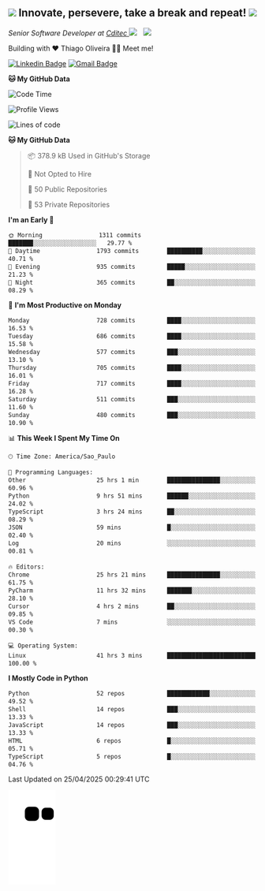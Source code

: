 <h2><img src="https://emojis.slackmojis.com/emojis/images/1531849430/4246/blob-sunglasses.gif?1531849430" width="30"/> Innovate, persevere, take a break and repeat! <img src="https://media.giphy.com/media/12oufCB0MyZ1Go/giphy.gif" width="50"></h2>
<img align='right' src="https://media.giphy.com/media/M9gbBd9nbDrOTu1Mqx/giphy.gif" width="230">
<p><em>Senior Software Developer at <a href="https://www.cditec.com.br/">Cditec
</a><img src="https://media.giphy.com/media/WUlplcMpOCEmTGBtBW/giphy.gif" width="30"> 
</em></p>



Building with ❤️ Thiago Oliveira 👋🏽 Meet me!

[![Linkedin Badge](https://img.shields.io/badge/-Thiago-blue?style=flat-square&logo=Linkedin&logoColor=white&link=https://www.linkedin.com/in/tgmarinho/)](https://www.linkedin.com/in/thiagoceconelo/) 
[![Gmail Badge](https://img.shields.io/badge/-thiceconelo@gmail.com-c14438?style=flat-square&logo=Gmail&logoColor=white&link=mailto:thiceconelo@gmail.com)](mailto:thiceconelo@gmail.com)

</em></p>

<!-- <span style="height ">
![Anurag's GitHub stats](https://github-readme-stats.vercel.app/api?username=arthurspk&show_icons=true&theme=tokyonight)
</span> -->

**🐱 My GitHub Data** 
<!--START_SECTION:waka-->
![Code Time](http://img.shields.io/badge/Code%20Time-3%2C044%20hrs%2037%20mins-blue)

![Profile Views](http://img.shields.io/badge/Profile%20Views-0-blue)

![Lines of code](https://img.shields.io/badge/From%20Hello%20World%20I%27ve%20Written-6.3%20million%20lines%20of%20code-blue)

**🐱 My GitHub Data** 

> 📦 378.9 kB Used in GitHub's Storage 
 > 
> 🚫 Not Opted to Hire
 > 
> 📜 50 Public Repositories 
 > 
> 🔑 53 Private Repositories 
 > 
**I'm an Early 🐤** 

```text
🌞 Morning                1311 commits        ███████░░░░░░░░░░░░░░░░░░   29.77 % 
🌆 Daytime                1793 commits        ██████████░░░░░░░░░░░░░░░   40.71 % 
🌃 Evening                935 commits         █████░░░░░░░░░░░░░░░░░░░░   21.23 % 
🌙 Night                  365 commits         ██░░░░░░░░░░░░░░░░░░░░░░░   08.29 % 
```
📅 **I'm Most Productive on Monday** 

```text
Monday                   728 commits         ████░░░░░░░░░░░░░░░░░░░░░   16.53 % 
Tuesday                  686 commits         ████░░░░░░░░░░░░░░░░░░░░░   15.58 % 
Wednesday                577 commits         ███░░░░░░░░░░░░░░░░░░░░░░   13.10 % 
Thursday                 705 commits         ████░░░░░░░░░░░░░░░░░░░░░   16.01 % 
Friday                   717 commits         ████░░░░░░░░░░░░░░░░░░░░░   16.28 % 
Saturday                 511 commits         ███░░░░░░░░░░░░░░░░░░░░░░   11.60 % 
Sunday                   480 commits         ███░░░░░░░░░░░░░░░░░░░░░░   10.90 % 
```


📊 **This Week I Spent My Time On** 

```text
🕑︎ Time Zone: America/Sao_Paulo

💬 Programming Languages: 
Other                    25 hrs 1 min        ███████████████░░░░░░░░░░   60.96 % 
Python                   9 hrs 51 mins       ██████░░░░░░░░░░░░░░░░░░░   24.02 % 
TypeScript               3 hrs 24 mins       ██░░░░░░░░░░░░░░░░░░░░░░░   08.29 % 
JSON                     59 mins             █░░░░░░░░░░░░░░░░░░░░░░░░   02.40 % 
Log                      20 mins             ░░░░░░░░░░░░░░░░░░░░░░░░░   00.81 % 

🔥 Editors: 
Chrome                   25 hrs 21 mins      ███████████████░░░░░░░░░░   61.75 % 
PyCharm                  11 hrs 32 mins      ███████░░░░░░░░░░░░░░░░░░   28.10 % 
Cursor                   4 hrs 2 mins        ██░░░░░░░░░░░░░░░░░░░░░░░   09.85 % 
VS Code                  7 mins              ░░░░░░░░░░░░░░░░░░░░░░░░░   00.30 % 

💻 Operating System: 
Linux                    41 hrs 3 mins       █████████████████████████   100.00 % 
```

**I Mostly Code in Python** 

```text
Python                   52 repos            ████████████░░░░░░░░░░░░░   49.52 % 
Shell                    14 repos            ███░░░░░░░░░░░░░░░░░░░░░░   13.33 % 
JavaScript               14 repos            ███░░░░░░░░░░░░░░░░░░░░░░   13.33 % 
HTML                     6 repos             █░░░░░░░░░░░░░░░░░░░░░░░░   05.71 % 
TypeScript               5 repos             █░░░░░░░░░░░░░░░░░░░░░░░░   04.76 % 
```




 Last Updated on 25/04/2025 00:29:41 UTC
<!--END_SECTION:waka-->

![Snake animation](https://github.com/rafaballerini/rafaballerini/blob/output/github-contribution-grid-snake.svg)


<!---
ceconelo/ceconelo is a ✨ special ✨ repository because its `README.md` (this file) appears on your GitHub profile.
You can click the Preview link to take a look at your changes.
--->
